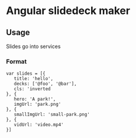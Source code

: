# Angular slidedeck maker

## Usage

Slides go into services

### Format

```(javascript)
var slides = [{
   title: 'hello',
   decks: ['@foo', '@bar'],
   cls: 'inverted
}, {
   hero: 'A park!',
   imgUrl: 'park.png'
}, {
   smallImgUrl: 'small-park.png'
}, {
   vidUrl: 'video.mp4'
}]
```

